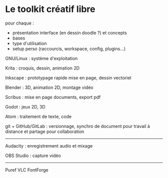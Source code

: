 # Le toolkit créatif libre

pour chaque :
- présentation interface (en dessin doodle ?) et concepts
- bases
- type d'utilisation
- setup perso (raccourcis, workspace, config, plugins...)

GNU/Linux : système d'exploitation

Krita : croquis, dessin, animation 2D

Inkscape : prototypage rapide mise en page, dessin vectoriel

Blender : 3D, animation 2D, montage vidéo

Scribus : mise en page documents, export pdf

Godot : jeux 2D, 3D

Atom : traitement de texte, code

git + GitHub/GitLab : versionnage, synchro de document pour travail à distance et partage pour collaboration


---

Audacity : enregistrement audio et mixage

OBS Studio : capture vidéo



---

Puref
VLC
FontForge
